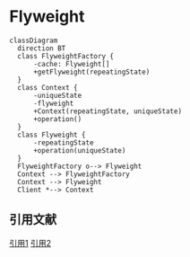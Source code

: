 # Flyweight

```mermaid
classDiagram
  direction BT
  class FlyweightFactory {
      -cache: Flyweight[]
      +getFlyweight(repeatingState)
  }
  class Context {
      -uniqueState
      -flyweight
      +Context(repeatingState, uniqueState)
      +operation()
  }
  class Flyweight {
      -repeatingState
      +operation(uniqueState)
  }
  FlyweightFactory o--> Flyweight
  Context --> FlyweightFactory
  Context --> Flyweight
  Client *--> Context
```

## 引用文献

[引用1](https://github.com/engineer-taro/mermaid_design_pattern)
[引用2](https://refactoring.guru/design-patterns)
